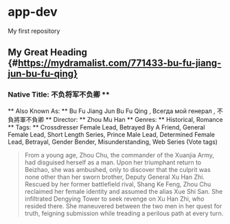 # app-dev
My first repository

## My Great Heading {#https://mydramalist.com/771433-bu-fu-jiang-jun-bu-fu-qing}
### Native Title: 不负将军不负卿 **

** Also Known As: ** Bu Fu Jiang Jun Bu Fu Qing , Всегда мой генерал , 不負將軍不負卿
** Director: ** Zhou Mu Han
** Genres: ** Historical, Romance 
** Tags: ** Crossdresser Female Lead, Betrayed By A Friend, General Female Lead, Short Length Series, Prince Male Lead, Determined Female Lead, Betrayal, Gender Bender, Misunderstanding, Web Series (Vote tags) 

> From a young age, Zhou Chu, the commander of the Xuanjia Army, had disguised herself as a man. Upon her triumphant return to Beizhao, she was ambushed, only to discover that the culprit was none other than her sworn brother, Deputy General Xu Han Zhi. Rescued by her former battlefield rival, Shang Ke Feng, Zhou Chu reclaimed her female identity and assumed the alias Xue Shi San. She infiltrated Dengying Tower to seek revenge on Xu Han Zhi, who resided there. She maneuvered between the two men in her quest for truth, feigning submission while treading a perilous path at every turn.

